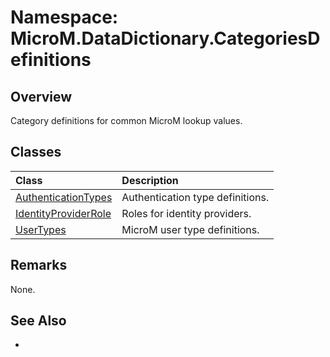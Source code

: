 # Namespace: MicroM.DataDictionary.CategoriesDefinitions
## Overview
Category definitions for common MicroM lookup values.

## Classes
| Class | Description |
|:------------|:-------------|
| [AuthenticationTypes](AuthenticationTypes/index.md) | Authentication type definitions. |
| [IdentityProviderRole](IdentityProviderRole/index.md) | Roles for identity providers. |
| [UserTypes](UserTypes/index.md) | MicroM user type definitions. |

## Remarks
None.

## See Also
-
